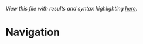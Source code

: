 *View this file with results and syntax highlighting [here](https://brian-ed.github.io/rayed-bqn/doc/nav.html).*

# Navigation
